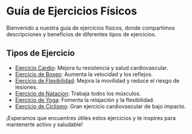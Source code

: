 # Guía de Ejercicios Físicos

Bienvenido a nuestra guía de ejercicios físicos, donde compartimos descripciones y beneficios de diferentes tipos de ejercicios.

## Tipos de Ejercicio

- [Ejercicio Cardio](ejercicios/Cardio.md): Mejora tu resistencia y salud cardiovascular.
- [Ejercicio de Boxeo](ejercicios/Boxeo.md): Aumenta la velocidad y los reflejos.
- [Ejercicio de Flexibilidad](ejercicios/Flexibilidad.md): Mejora la movilidad y reduce el riesgo de lesiones.
- [Ejercicio de Natacion](ejercicios/Natacion.md): Trabaja todos los músculos.
- [Ejercicio de Yoga](ejercicios/Yoga.md): Fomenta la relajación y la flexibilidad.
- [Ejercicio de Ciclismo](ejercicios/Ciclismo.md): Gran ejercicio cardiovascular de bajo impacto.

¡Esperamos que encuentres útiles estos ejercicios y te inspires para mantenerte activo y saludable!